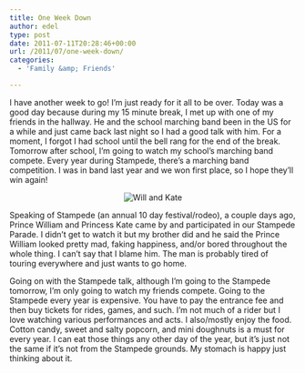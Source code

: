 ```yaml
---
title: One Week Down
author: edel
type: post
date: 2011-07-11T20:28:46+00:00
url: /2011/07/one-week-down/
categories:
  - 'Family &amp; Friends'

---
```

I have another week to go! I&#8217;m just ready for it all to be over. Today was a good day because during my 15 minute break, I met up with one of my friends in the hallway. He and the school marching band been in the US for a while and just came back last night so I had a good talk with him. For a moment, I forgot I had school until the bell rang for the end of the break. Tomorrow after school, I&#8217;m going to watch my school&#8217;s marching band compete. Every year during Stampede, there&#8217;s a marching band competition. I was in band last year and we won first place, so I hope they&#8217;ll win again!

<div align="center">
  <img src="http://img696.imageshack.us/img696/822/59147869910547cb805d.jpg" alt="Will and Kate" />
</div>

Speaking of Stampede (an annual 10 day festival/rodeo), a couple days ago, Prince William and Princess Kate came by and participated in our Stampede Parade. I didn&#8217;t get to watch it but my brother did and he said the Prince William looked pretty mad, faking happiness, and/or bored throughout the whole thing. I can&#8217;t say that I blame him. The man is probably tired of touring everywhere and just wants to go home.

Going on with the Stampede talk, although I&#8217;m going to the Stampede tomorrow, I&#8217;m only going to watch my friends compete. Going to the Stampede every year is expensive. You have to pay the entrance fee and then buy tickets for rides, games, and such. I&#8217;m not much of a rider but I love watching various performances and acts. I also/mostly enjoy the food. Cotton candy, sweet and salty popcorn, and mini doughnuts is a must for every year. I can eat those things any other day of the year, but it&#8217;s just not the same if it&#8217;s not from the Stampede grounds. My stomach is happy just thinking about it.

<ol class="footnote">
</ol>